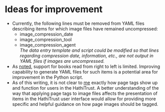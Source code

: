 # Ideas for improvement
- Currently, the following lines must be removed from YAML files describing items for which image files have remained uncompressed:
   - image_compression_date
   - image_compression_tool
   - image_compression_agent  
   *The data entry template and script could be modified so that lines regarding compression date, information, etc., are not output in YAML files if images are uncompressed.*
- As [noted](https://github.com/ries07uw/HathiTrustYAMLgenerator/blob/master/HowTo.md#note), support for books read from right to left is limited. Improving capability to generate YAML files for such items is a potential area for improvement in the Python script.
- As of this writing, it is not clear to [me](https://github.com/briesenberg07) exactly how page tags show up and function for users in the HathiTrust. A better understanding of the way that applying page tags to image files affects the presentation of items in the HathiTrust user interface would allow for providing more specific and helpful guidance on how page images should be tagged.
